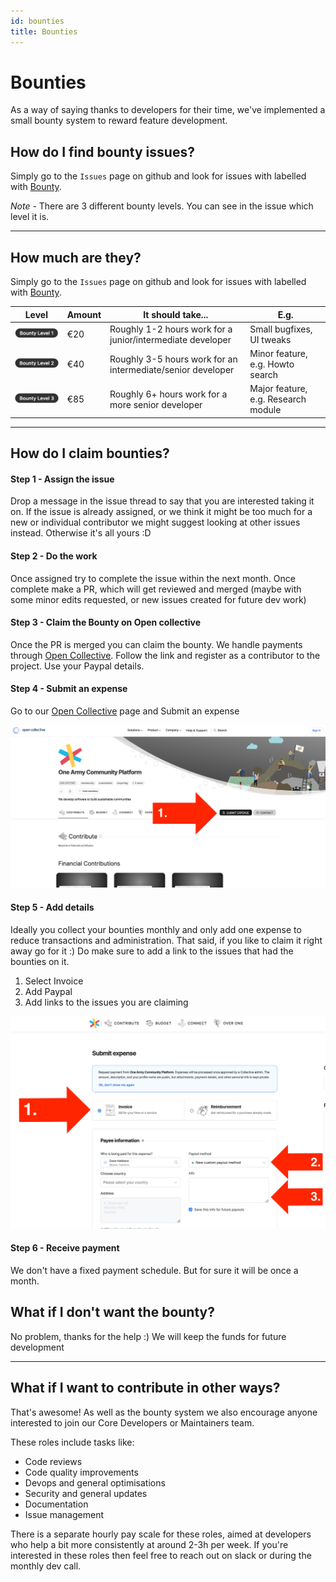 ```yaml
---
id: bounties
title: Bounties
---
```


# Bounties

As a way of saying thanks to developers for their time, we've implemented a small bounty system to reward feature development.

## How do I find bounty issues?

Simply go to the `Issues` page on github and look for issues with labelled with [Bounty](https://github.com/ONEARMY/community-platform/issues).

_Note_ - There are 3 different bounty levels. You can see in the issue which level it is.

---

## How much are they?

Simply go to the `Issues` page on github and look for issues with labelled with [Bounty](https://github.com/ONEARMY/community-platform/issues).

| Level                               | Amount | It should take...                                           | E.g.                                |
| ----------------------------------- | ------ | ----------------------------------------------------------- | ----------------------------------- |
| ![bounty label](images/bounty1.png) | €20    | Roughly 1-2 hours work for a junior/intermediate developer  | Small bugfixes, UI tweaks           |
| ![bounty label](images/bounty2.png) | €40    | Roughly 3-5 hours work for an intermediate/senior developer | Minor feature, e.g. Howto search    |
| ![bounty label](images/bounty3.png) | €85    | Roughly 6+ hours work for a more senior developer           | Major feature, e.g. Research module |

---

## How do I claim bounties?

#### Step 1 - Assign the issue

Drop a message in the issue thread to say that you are interested taking it on. If the issue is already assigned, or we think it might be too much for a new or individual contributor we might suggest looking at other issues instead. Otherwise it's all yours :D

#### Step 2 - Do the work

Once assigned try to complete the issue within the next month. Once complete make a PR, which will get reviewed and merged (maybe with some minor edits requested, or new issues created for future dev work)

#### Step 3 - Claim the Bounty on Open collective

Once the PR is merged you can claim the bounty. We handle payments through [Open Collective](https://opencollective.com/onearmy). Follow the link and register as a contributor to the project. Use your Paypal details.

#### Step 4 - Submit an expense

Go to our [Open Collective](https://opencollective.com/onearmy) page and Submit an expense

![open collective](images/open_collective_01.jpg)

#### Step 5 - Add details

Ideally you collect your bounties monthly and only add one expense to reduce transactions and administration. That said, if you like to claim it right away go for it :) Do make sure to add a link to the issues that had the bounties on it.

1. Select Invoice
2. Add Paypal
3. Add links to the issues you are claiming

![bounty label](images/open_collective_02.jpg)

#### Step 6 - Receive payment

We don't have a fixed payment schedule. But for sure it will be once a month.

## What if I don't want the bounty?

No problem, thanks for the help :) We will keep the funds for future development

---

## What if I want to contribute in other ways?

That's awesome! As well as the bounty system we also encourage anyone interested to join our Core Developers or Maintainers team.

These roles include tasks like:

- Code reviews
- Code quality improvements
- Devops and general optimisations
- Security and general updates
- Documentation
- Issue management

There is a separate hourly pay scale for these roles, aimed at developers who help a bit more consistently at around 2-3h per week. If you're interested in these roles then feel free to reach out on slack or during the monthly dev call.
